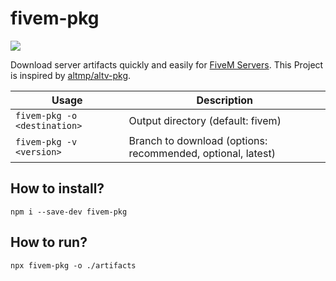 # fivem-pkg

![](https://i.imgur.com/q3luGHk.png)

Download server artifacts quickly and easily for [FiveM Servers](https://fivem.net). This Project is inspired by [altmp/altv-pkg](https://github.com/altmp/altv-pkg).

| Usage                        | Description                                                 |
| ---------------------------- | ----------------------------------------------------------- |
| `fivem-pkg -o <destination>` | Output directory (default: fivem)                           |
| `fivem-pkg -v <version>`     | Branch to download (options: recommended, optional, latest) |

## How to install?

```
npm i --save-dev fivem-pkg
```

## How to run?

```
npx fivem-pkg -o ./artifacts
```
